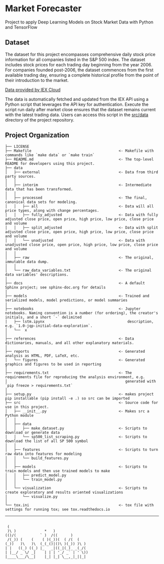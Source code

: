Market Forecaster
==============================

Project to apply Deep Learning Models on Stock Market Data with Python and TensorFlow


Dataset
------------
The dataset for this project encompasses comprehensive daily stock price information for all companies listed in the S&P 500 index. The dataset includes stock prices for each trading day beginning from the year 2006. For companies founded post-2006, the dataset commences from the first available trading day, ensuring a complete historical profile from the point of their introduction to the market.

<a href="https://iexcloud.io">Data provided by IEX Cloud</a>

The data is automatically fetched and updated from the IEX API using a Python script that leverages the API key for authentication. Execute the script run daily after market close ensures that the dataset remains current with the latest trading data. Users can access this script in the [src/data](https://github.com/tranhlok/market-forecaster/tree/main/src/data) directory of the project repository.


Project Organization
------------

    ├── LICENSE
    ├── Makefile                                        <- Makefile with commands like `make data` or `make train`
    ├── README.md                                       <- The top-level README for developers using this project.
    ├── data
    │   ├── external                                    <- Data from third party sources.
    │   │   
    │   ├── interim                                     <- Intermediate data that has been transformed.
    │   │
    │   ├── processed                                   <- The final, canonical data sets for modeling.
    │   │   ├── all                                     <- Data will all price types, along with change percentages.
    │   │   ├── fully_adjusted                          <- Data with fully adjusted close price, open price, high price, low price, close price and volume
    │   │   ├── split_adjusted                          <- Data with split adjusted close price, open price, high price, low price, close price and volume
    │   │   └── unadjusted                              <- Data with unadjusted close price, open price, high price, low price, close price and volume
    │   │
    │   ├── raw                                         <- The original, immutable data dump.
    │   │
    │   └── raw_data_variables.txt                      <- The original data variables' descriptions.
    │
    ├── docs                                            <- A default Sphinx project; see sphinx-doc.org for details
    │
    ├── models                                          <- Trained and serialized models, model predictions, or model summaries
    │
    ├── notebooks                                       <- Jupyter notebooks. Naming convention is a number (for ordering), the creator's initials, and a short `-` delimited 
    │   ├── lstm.ipynx                                      description, e.g. `1.0-jqp-initial-data-exploration`.
    │   └──  x                    
    │
    ├── references                                      <- Data dictionaries, manuals, and all other explanatory materials.
    │
    ├── reports                                         <- Generated analysis as HTML, PDF, LaTeX, etc.
    │   └── figures                                     <- Generated graphics and figures to be used in reporting
    │
    ├── requirements.txt                                <- The requirements file for reproducing the analysis environment, e.g.
    │                                                      generated with `pip freeze > requirements.txt`
    │
    ├── setup.py                                        <- makes project pip installable (pip install -e .) so src can be imported
    ├── src                                             <- Source code for use in this project.
    │   ├── __init__.py                                 <- Makes src a Python module
    │   │
    │   ├── data           
    │   │   ├── make_dataset.py                         <- Scripts to download or generate data
    │   │   └── sp500_list_scraping.py                  <- Scripts to download the list of all SP 500 symbol     
    │   │
    │   ├── features                                    <- Scripts to turn raw data into features for modeling
    │   │   └── build_features.py
    │   │
    │   ├── models                                      <- Scripts to train models and then use trained models to make               
    │   │   ├── predict_model.py
    │   │   └── train_model.py
    │   │
    │   └── visualization                               <- Scripts to create exploratory and results oriented visualizations
    │       └── visualize.py
    │
    └── tox.ini                                         <- tox file with settings for running tox; see tox.readthedocs.io
--------

```

 (                                     
 )\ )             *   )                
(()/(           ` )  /((      )        
 /(_)) (    (    ( )(_))(  ( /(  (     
(_))   )\   )\  (_(_()|()\ )(_)) )\ )  
| |   ((_) ((_) |_   _|((_|(_)_ _(_/(  
| |__/ _ \/ _|    | | | '_/ _` | ' \)) 
|____\___/\__|    |_| |_| \__,_|_||_|  
                                       
                                                                                                                                                         
```